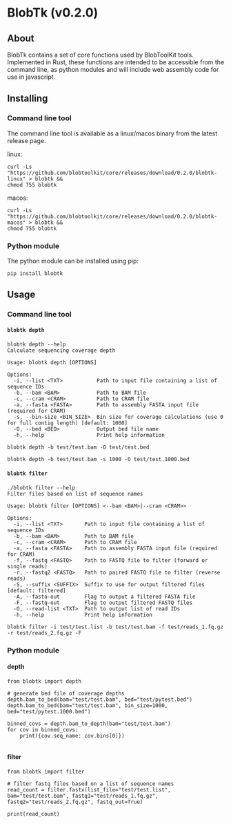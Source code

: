# BlobTk (v0.2.0)

## About

BlobTk contains a set of core functions used by BlobToolKit tools. Implemented in Rust, these functions are intended to be accessible from the command line, as python modules and will include web assembly code for use in javascript.

## Installing

### Command line tool

The command line tool is available as a linux/macos binary from the latest release page.

linux:

```
curl -Ls "https://github.com/blobtoolkit/core/releases/download/0.2.0/blobtk-linux" > blobtk &&
chmod 755 blobtk
```

macos:

```
curl -Ls "https://github.com/blobtoolkit/core/releases/download/0.2.0/blobtk-macos" > blobtk &&
chmod 755 blobtk
```

### Python module

The python module can be installed using pip:

```
pip install blobtk
```

## Usage

### Command line tool

#### `blobtk depth`

```
blobtk depth --help
Calculate sequencing coverage depth

Usage: blobtk depth [OPTIONS]

Options:
  -i, --list <TXT>           Path to input file containing a list of sequence IDs
  -b, --bam <BAM>            Path to BAM file
  -c, --cram <CRAM>          Path to CRAM file
  -a, --fasta <FASTA>        Path to assembly FASTA input file (required for CRAM)
  -s, --bin-size <BIN_SIZE>  Bin size for coverage calculations (use 0 for full contig length) [default: 1000]
  -O, --bed <BED>            Output bed file name
  -h, --help                 Print help information
```

```
blobtk depth -b test/test.bam -O test/test.bed

blobtk depth -b test/test.bam -s 1000 -O test/test.1000.bed
```

#### `blobtk filter`

```
./blobtk filter --help
Filter files based on list of sequence names

Usage: blobtk filter [OPTIONS] <--bam <BAM>|--cram <CRAM>>

Options:
  -i, --list <TXT>       Path to input file containing a list of sequence IDs
  -b, --bam <BAM>        Path to BAM file
  -c, --cram <CRAM>      Path to CRAM file
  -a, --fasta <FASTA>    Path to assembly FASTA input file (required for CRAM)
  -f, --fastq <FASTQ>    Path to FASTQ file to filter (forward or single reads)
  -r, --fastq2 <FASTQ>   Path to paired FASTQ file to filter (reverse reads)
  -S, --suffix <SUFFIX>  Suffix to use for output filtered files [default: filtered]
  -A, --fasta-out        Flag to output a filtered FASTA file
  -F, --fastq-out        Flag to output filtered FASTQ files
  -O, --read-list <TXT>  Path to output list of read IDs
  -h, --help             Print help information
```

```
blobtk filter -i test/test.list -b test/test.bam -f test/reads_1.fq.gz -r test/reads_2.fq.gz -F
```

### Python module

#### depth

```
from blobtk import depth

# generate bed file of coverage depths
depth.bam_to_bed(bam="test/test.bam", bed="test/pytest.bed")
depth.bam_to_bed(bam="test/test.bam", bin_size=1000, bed="test/pytest.1000.bed")

binned_covs = depth.bam_to_depth(bam="test/test.bam")
for cov in binned_covs:
    print({cov.seq_name: cov.bins[0]})


```

#### filter

```
from blobtk import filter

# filter fastq files based on a list of sequence names
read_count = filter.fastx(list_file="test/test.list", bam="test/test.bam", fastq1="test/reads_1.fq.gz", fastq2="test/reads_2.fq.gz", fastq_out=True)

print(read_count)
```
